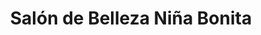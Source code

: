 ---
title: "Salón de Belleza Niña Bonita"
url: /concon/salon-de-belleza-nina-bonita/
shop: cosméticos
---